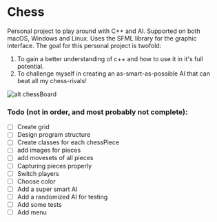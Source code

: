 # Chess
Personal project to play around with C++ and AI. Supported on both macOS, Windows and Linux. 
Uses the SFML library for the graphic interface. The goal for this personal project is twofold:
1. To gain a better understanding of c++ and how to use it in it's full potential. 
2. To challenge myself in creating an as-smart-as-possible AI that can beat all my chess-rivals!

![alt chessBoard](https://imgur.com/hqPbrHC.png)

### Todo (not in order, and most probably not complete):
- [ ] Create grid
- [ ] Design program structure
- [ ] Create classes for each chessPiece
- [ ] add images for pieces
- [ ] add movesets of all pieces
- [ ] Capturing pieces properly
- [ ] Switch players 
- [ ] Choose color
- [ ] Add a super smart AI
- [ ] Add a randomized AI for testing
- [ ] Add some tests
- [ ] Add menu
